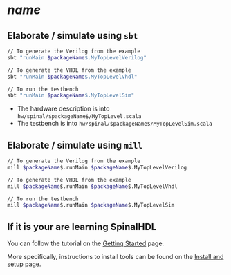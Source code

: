 # $name$

## Elaborate / simulate using `sbt`

```sh
// To generate the Verilog from the example
sbt "runMain $packageName$.MyTopLevelVerilog"

// To generate the VHDL from the example
sbt "runMain $packageName$.MyTopLevelVhdl"

// To run the testbench
sbt "runMain $packageName$.MyTopLevelSim"
```

* The hardware description is into `hw/spinal/$packageName$/MyTopLevel.scala`
* The testbench is into `hw/spinal/$packageName$/MyTopLevelSim.scala`


## Elaborate / simulate using `mill`

```sh
// To generate the Verilog from the example
mill $packageName$.runMain $packageName$.MyTopLevelVerilog

// To generate the VHDL from the example
mill $packageName$.runMain $packageName$.MyTopLevelVhdl

// To run the testbench
mill $packageName$.runMain $packageName$.MyTopLevelSim
```


## If it is your are learning SpinalHDL

You can follow the tutorial on the [Getting Started][tutorial] page.

More specifically, instructions to install tools can be found on the [Install and setup][install] page.

[tutorial]: https://spinalhdl.github.io/SpinalDoc-RTD/master/SpinalHDL/Getting%20Started/index.html
[install]: https://spinalhdl.github.io/SpinalDoc-RTD/master/SpinalHDL/Getting%20Started/Install%20and%20setup.html#install-and-setup
